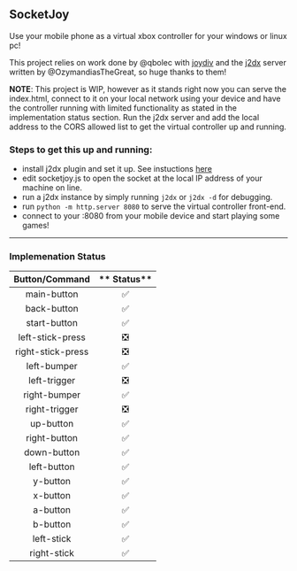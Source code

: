 ## SocketJoy

Use your mobile phone as a virtual xbox controller for your windows or linux pc!

This project relies on work done by @qbolec with [joydiv](https://github.com/qbolec/Joydiv) and the [j2dx](https://github.com/OzymandiasTheGreat/Joy2DroidX-server/) server written by @OzymandiasTheGreat, so huge thanks to them!


**NOTE**: This project is WIP, however as it stands right now you can serve the index.html, connect to it on your local network using your device and have the controller running with limited functionality as stated in the implementation status section. Run the j2dx server and add the local address to the CORS allowed list to get the virtual controller up and running.

### Steps to get this up and running:

* install j2dx plugin and set it up. See instuctions [here](https://github.com/OzymandiasTheGreat/Joy2DroidX-server/#installation)
* edit socketjoy.js to open the socket at the local IP address of your machine on line.
* run a j2dx instance by simply running `j2dx` or `j2dx -d` for debugging.
* run `python -m http.server 8080` to serve the virtual controller front-end.
* connect to your <local-ip-of-host>:8080 from your mobile device and start playing some games!

--- 

### Implemenation Status

**Button/Command**|** Status**
:-----:|:-----:
main-button|✅
back-button|✅
start-button|✅
left-stick-press|❎
right-stick-press|❎
left-bumper|✅
left-trigger|❎
right-bumper|✅
right-trigger|❎
up-button|✅
right-button|✅
down-button|✅
left-button|✅
y-button|✅
x-button|✅
a-button|✅
b-button|✅
left-stick|✅
right-stick|✅
